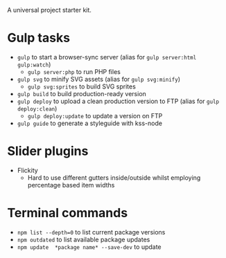 A universal project starter kit.

# Gulp tasks
- `gulp` to start a browser-sync server (alias for `gulp server:html gulp:watch`)
  - `gulp server:php` to run PHP files
- `gulp svg` to minify SVG assets (alias for `gulp svg:minify`)
  - `gulp svg:sprites` to build SVG sprites
- `gulp build` to build production-ready version
- `gulp deploy` to upload a clean production version to FTP (alias for `gulp deploy:clean`)
  - `gulp deploy:update` to update a version on FTP
- `gulp guide` to generate a styleguide with kss-node

# Slider plugins
- Flickity
  - Hard to use different gutters inside/outside whilst employing percentage based item widths

# Terminal commands
- `npm list --depth=0` to list current package versions 
- `npm outdated` to list available package updates
- `npm update  *package name* --save-dev` to update
